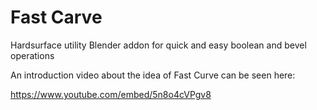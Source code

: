 # Fast Carve
Hardsurface utility Blender addon for quick and easy boolean and bevel operations

An introduction video about the idea of Fast Curve can be seen here:

https://www.youtube.com/embed/5n8o4cVPgv8
